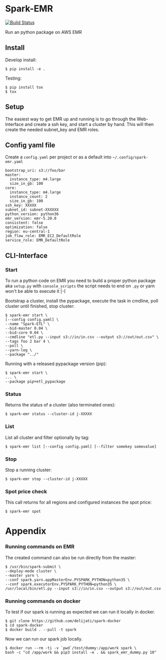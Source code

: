 # Spark-EMR

[![Build Status](https://api.travis-ci.org/delijati/spark-emr.svg?branch=master)](https://travis-ci.org/delijati/spark-emr)

Run an python package on AWS EMR

## Install

Develop install:

    $ pip install -e .

Testing:

    $ pip install tox
    $ tox

## Setup

The easiest way to get EMR up and running is to go through the Web-Interface
and create a ssh key, and start a cluster by hand. This will then create the
needed subnet_key and EMR roles.

## Config yaml file

Create a ``config.yaml`` per project or as a default into
`~/.config/spark-emr.yaml`

    bootstrap_uri: s3://foo/bar
    master: 
      instance_type: m4.large
      size_in_gb: 100
    core: 
      instance_type: m4.large
      instance_count: 2
      size_in_gb: 100
    ssh_key: XXXXX
    subnet_id: subnet-XXXXXX
    python_version: python36
    emr_version: emr-5.20.0
    consistent: false
    optimization: false
    region: eu-central-1
    job_flow_role: EMR_EC2_DefaultRole 
    service_role: EMR_DefaultRole

## CLI-Interface

### Start

To run a python code on EMR you need to build a proper python package aka
`setup.py` with `console_scripts` the script needs to end on `.py` or yarn
won't be able to execute it |-(

Bootstrap a cluster, install the pypackage, execute the task in cmdline, poll
cluster until finished, stop cluster:

    $ spark-emr start \
    [--config config.yaml] \
    --name "Spark-ETL" \
    --bid-master 0.04 \
    --bid-core 0.04 \
    --cmdline "etl.py --input s3://in/in.csv --output s3://out/out.csv" \
    --tags foo 2 bar 4 \
    --poll \
    --yarn-log \
    --package "../"

Running with a released pypackage version (pip):

    $ spark-emr start \
    ... \
    --package pip+etl_pypackage

### Status

Returns the status of a cluster (also terminated ones):

    $ spark-emr status --cluster-id j-XXXXX

### List

List all cluster and filter optionally by tag:

    $ spark-emr list [--config config.yaml] [--filter somekey somevalue]

### Stop

Stop a running cluster:

    $ spark-emr stop --cluster-id j-XXXXX

### Spot price check

This call returns for all regions and configured instances the spot price:

    $ spark-emr spot

# Appendix

### Running commands on EMR

The created command can also be run directly from the master:

    $ /usr/bin/spark-submit \
    --deploy-mode cluster \
    --master yarn \
    --conf spark.yarn.appMasterEnv.PYSPARK_PYTHON=python35 \
    --conf spark.executorEnv.PYSPARK_PYTHON=python35 \
    /usr/local/bin/etl.py --input s3://in/in.csv --output s3://out/out.csv

### Running commands on docker

To test if our spark is running as expected we can run it locally in docker.

    $ git clone https://github.com/delijati/spark-docker
    $ cd spark-docker
    $ docker build . --pull -t spark

Now we can run our spark job locally.

    $ docker run --rm -ti -v `pwd`/test/dummy:/app/work spark \
    bash -c "cd /app/work && pip3 install -e . && spark_emr_dummy.py 10"
